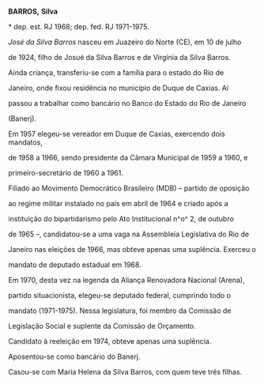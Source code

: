 **BARROS,** **Silva**



\* dep. est. RJ 1968; dep. fed. RJ 1971-1975.



*José da Silva Barros* nasceu em Juazeiro do Norte (CE), em 10 de julho

de 1924, filho de Josué da Silva Barros e de Virgínia da Silva Barros.



Ainda criança, transferiu-se com a família para o estado do Rio de

Janeiro, onde fixou residência no município de Duque de Caxias. Aí

passou a trabalhar como bancário no Banco do Estado do Rio de Janeiro

(Banerj).



Em 1957 elegeu-se vereador em Duque de Caxias, exercendo dois mandatos,

de 1958 a 1966, sendo presidente da Câmara Municipal de 1959 a 1960, e

primeiro-secretário de 1960 a 1961.



Filiado ao Movimento Democrático Brasileiro (MDB) – partido de oposição

ao regime militar instalado no país em abril de 1964 e criado após a

instituição do bipartidarismo pelo Ato Institucional n^o^ 2, de outubro

de 1965 –, candidatou-se a uma vaga na Assembleia Legislativa do Rio de

Janeiro nas eleições de 1966, mas obteve apenas uma suplência. Exerceu o

mandato de deputado estadual em 1968.



Em 1970, desta vez na legenda da Aliança Renovadora Nacional (Arena),

partido situacionista, elegeu-se deputado federal, cumprindo todo o

mandato (1971-1975). Nessa legislatura, foi membro da Comissão de

Legislação Social e suplente da Comissão de Orçamento.



Candidato à reeleição em 1974, obteve apenas uma suplência.



Aposentou-se como bancário do Banerj.



Casou-se com Maria Helena da Silva Barros, com quem teve três filhas.



